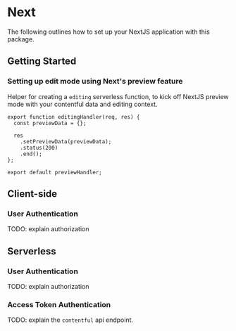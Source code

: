 # Next
<!-- TODO - this should eventually be moved to its own package -->

The following outlines how to set up your NextJS application with this package.

## Getting Started

### Setting up edit mode using Next's preview feature

Helper for creating a `editing` serverless function, to kick off NextJS preview mode with your contentful data and editing context.

```
export function editingHandler(req, res) {
  const previewData = {};
  
  res
    .setPreviewData(previewData);
    .status(200)
    .end();
};

export default previewHandler;

```

## Client-side

### User Authentication

TODO: explain authorization

## Serverless

### User Authentication

TODO: explain authorization

### Access Token Authentication

TODO: explain the `contentful` api endpoint.